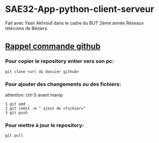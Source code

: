 # SAE32-App-python-client-serveur
Fait avec Yasir Akhrouf dans le cadre du BUT 2ème année Réseaux télécoms de Béziers.

<u><H3>
## Rappel commande github
</H3></u>

### Pour copier le repository entier vers son pc:

    git clone <url du dossier github>

### Pour ajouter des changements ou des fichiers:<br>
attention: ctrl S avant manip<br>

    1 git add .
    2 git comit -m " ajout de <fichier>"
    3 git push

### Pour mettre à jour le repository:<br>

    git pull
